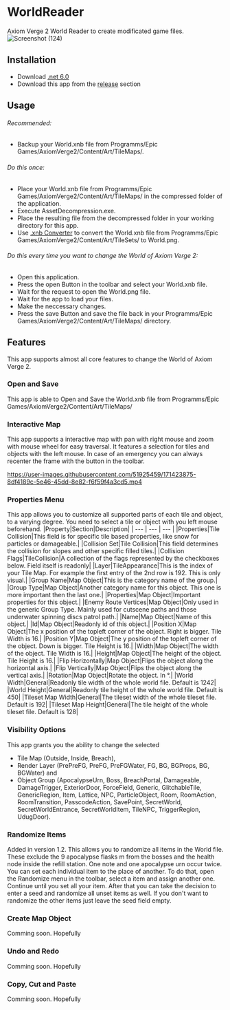 # WorldReader
Axiom Verge 2 World Reader to create modificated game files.
![Screenshot (124)](https://user-images.githubusercontent.com/51925459/171414361-7bc54cb9-4be9-41f4-befe-5d481005ffe6.png)

## Installation
- Download [.net 6.0](https://dotnet.microsoft.com/en-us/download)
- Download this app from the [release](https://github.com/MaragonMH/WorldReader/releases) section

## Usage
###### Recommended:
- Backup your World.xnb file from Programms/Epic Games/AxiomVerge2/Content/Art/TileMaps/.

###### Do this once:
- Place your World.xnb file from Programms/Epic Games/AxiomVerge2/Content/Art/TileMaps/ in the compressed folder of the application.
- Execute AssetDecompression.exe.
- Place the resulting file from the decompressed folder in your working directory for this app.
- Use [.xnb Converter](https://lybell-art.github.io/xnb-js/) to convert the World.xnb file from Programms/Epic Games/AxiomVerge2/Content/Art/TileSets/ to World.png.

###### Do this every time you want to change the World of Axiom Verge 2:
- Open this application.
- Press the open Button in the toolbar and select your World.xnb file.
- Wait for the request to open the World.png file.
- Wait for the app to load your files.
- Make the neccessary changes.
- Press the save Button and save the file back in your Programms/Epic Games/AxiomVerge2/Content/Art/TileMaps/ directory.

## Features
This app supports almost all core features to change the World of Axiom Verge 2.

### Open and Save 
This app is able to Open and Save the World.xnb file from Programms/Epic Games/AxiomVerge2/Content/Art/TileMaps/ 

### Interactive Map
This app supports a interactive map with pan with right mouse and zoom with mouse wheel for easy traversal. 
It features a selection for tiles and objects with the left mouse.
In case of an emergency you can always recenter the frame with the button in the toolbar.

https://user-images.githubusercontent.com/51925459/171423875-8df4189c-5e46-45dd-8e82-f6f59f4a3cd5.mp4

### Properties Menu
This app allows you to customize all supported parts of each tile and object, to a varying degree.
You need to select a tile or object with you left mouse beforehand.
|Property|Section|Description|
| --- | --- | --- |
|Properties|Tile Collision|This field is for specific tile based properties, like snow for particles or damageable.|
|Collision Set|Tile Collision|This field determines the collision for slopes and other specific filled tiles.|
|Collision Flags|TileCollision|A collection of the flags represented by the checkboxes below. Field itself is readonly|
|Layer|TileAppearance|This is the index of your Tile Map. For example the first entry of the 2nd row is 192. This is only visual.|
|Group Name|Map Object|This is the category name of the group.|
|Group Type|Map Object|Another category name for this object. This one is more important then the last one.|
|Properties|Map Object|Important properties for this object.|
|Enemy Route Vertices|Map Object|Only used in the generic Group Type. Mainly used for cutscene paths and those underwater spinning discs patrol path.| 
|Name|Map Object|Name of this object.|
|Id|Map Object|Readonly id of this object.|
|Position X|Map Object|The x position of the topleft corner of the object. Right is bigger. Tile Width is 16.|
|Position Y|Map Object|The y position of the topleft corner of the object. Down is bigger. Tile Height is 16.|
|Width|Map Object|The width of the object. Tile Width is 16.|
|Height|Map Object|The height of the object. Tile Height is 16.|
|Flip Horizontally|Map Object|Flips the object along the horizontal axis.|
|Flip Vertically|Map Object|Flips the object along the vertical axis.|
|Rotation|Map Object|Rotate the object. In °.|
|World Width|General|Readonly tile width of the whole world file. Default is 1242|
|World Height|General|Readonly tile height of the whole world file. Default is 450|
|Tileset Map Width|General|The tileset width of the whole tileset file. Default is 192|
|Tileset Map Height|General|The tile height of the whole tileset file. Default is 128|

### Visibility Options
This app grants you the ability to change the selected 
- Tile Map (Outside, Inside, Breach), 
- Render Layer (PrePreFG, PreFG, PreFGWater, FG, BG, BGProps, BG, BGWater) and
- Object Group (ApocalypseUrn, Boss, BreachPortal, Damageable, DamageTrigger, ExteriorDoor, ForceField, Generic, GlitchableTile,  GenericRegion, Item, Lattice, NPC, ParticleObject, Room, RoomAction, RoomTransition, PasscodeAction, SavePoint, SecretWorld, SecretWorldEntrance, SecretWorldItem, TileNPC, TriggerRegion, UdugDoor).

### Randomize Items
Added in version 1.2. This allows you to randomize all items in the World file.
These exclude the 9 apocalypse flasks m from the bosses and the health node inside the refill station.
One note and one apocalypse urn occur twice.
You can set each individual item to the place of another. To do that, open the Randomize menu in the toolbar, select a item and assign another one.
Continue until you set all your item.
After that you can take the decision to enter a seed and randomize all unset items as well.
If you don't want to randomize the other items just leave the seed field empty.
  
### Create Map Object
Comming soon. Hopefully

### Undo and Redo
Comming soon. Hopefully

### Copy, Cut and Paste
Comming soon. Hopefully

